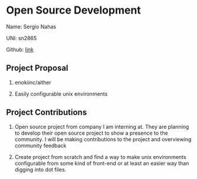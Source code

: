 # Open Source Development

Name: Sergio Nahas

UNI: sn2865

Github: [link](https://github.com/sn2865)


## Project Proposal

1. enokiinc/aither

2. Easily configurable unix environments

## Project Contributions

1. Open source project from company I am interning at. They are planning to develop their open source project to show a presence to the community. I will be making contributions to the project and overviewing community feedback

2. Create project from scratch and find a way to make unix environments configurable from some kind of front-end or at least an easier way than digging into dot files.
